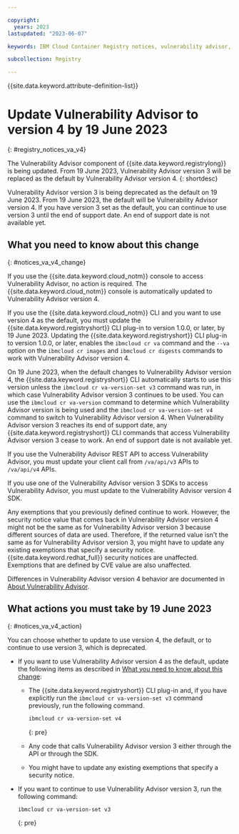 ```yaml
---

copyright:
  years: 2023
lastupdated: "2023-06-07"

keywords: IBM Cloud Container Registry notices, vulnerability advisor, change, update, actions, sdk, code, api, cli, version 4, version 3

subcollection: Registry

---
```


{{site.data.keyword.attribute-definition-list}}

# Update Vulnerability Advisor to version 4 by 19 June 2023
{: #registry_notices_va_v4}


The Vulnerability Advisor component of {{site.data.keyword.registrylong}} is being updated. From 19 June 2023, Vulnerability Advisor version 3 will be replaced as the default by Vulnerability Advisor version 4.
{: shortdesc}

Vulnerability Advisor version 3 is being deprecated as the default on 19 June 2023. From 19 June 2023, the default will be Vulnerability Advisor version 4. If you have version 3 set as the default, you can continue to use version 3 until the end of support date. An end of support date is not available yet.

## What you need to know about this change
{: #notices_va_v4_change}

If you use the {{site.data.keyword.cloud_notm}} console to access Vulnerability Advisor, no action is required. The {{site.data.keyword.cloud_notm}} console is automatically updated to Vulnerability Advisor version 4.

If you use the {{site.data.keyword.cloud_notm}} CLI and you want to use version 4 as the default, you must update the {{site.data.keyword.registryshort}} CLI plug-in to version 1.0.0, or later, by 19 June 2023. Updating the {{site.data.keyword.registryshort}} CLI plug-in to version 1.0.0, or later, enables the `ibmcloud cr va` command and the `--va` option on the `ibmcloud cr images` and `ibmcloud cr digests` commands to work with Vulnerability Advisor version 4.

On 19 June 2023, when the default changes to Vulnerability Advisor version 4, the {{site.data.keyword.registryshort}} CLI automatically starts to use this version unless the `ibmcloud cr va-version-set v3` command was run, in which case Vulnerability Advisor version 3 continues to be used. You can use the `ibmcloud cr va-version` command to determine which Vulnerability Advisor version is being used and the `ibmcloud cr va-version-set v4` command to switch to Vulnerability Advisor version 4. When Vulnerability Advisor version 3 reaches its end of support date, any {{site.data.keyword.registryshort}} CLI commands that access Vulnerability Advisor version 3 cease to work. An end of support date is not available yet.

If you use the Vulnerability Advisor REST API to access Vulnerability Advisor, you must update your client call from `/va/api/v3` APIs to `/va/api/v4` APIs.

If you use one of the Vulnerability Advisor version 3 SDKs to access Vulnerability Advisor, you must update to the Vulnerability Advisor version 4 SDK.

Any exemptions that you previously defined continue to work. However, the security notice value that comes back in Vulnerability Advisor version 4 might not be the same as for Vulnerability Advisor version 3 because different sources of data are used. Therefore, if the returned value isn't the same as for Vulnerability Advisor version 3, you might have to update any existing exemptions that specify a security notice. {{site.data.keyword.redhat_full}} security notices are unaffected. Exemptions that are defined by CVE value are also unaffected.

Differences in Vulnerability Advisor version 4 behavior are documented in [About Vulnerability Advisor](/docs/Registry?topic=Registry-va_index&interface=ui#about).

## What actions you must take by 19 June 2023
{: #notices_va_v4_action}

You can choose whether to update to use version 4, the default, or to continue to use version 3, which is deprecated.

- If you want to use Vulnerability Advisor version 4 as the default, update the following items as described in [What you need to know about this change](#notices_va_v4_change):

    - The {{site.data.keyword.registryshort}} CLI plug-in and, if you have explicitly run the `ibmcloud cr va-version-set v3` command previously, run the following command.

        ```txt
        ibmcloud cr va-version-set v4
        ```
        {: pre}

    - Any code that calls Vulnerability Advisor version 3 either through the API or through the SDK.
    - You might have to update any existing exemptions that specify a security notice.

- If you want to continue to use Vulnerability Advisor version 3, run the following command:

    ```txt
    ibmcloud cr va-version-set v3
    ```
    {: pre}
